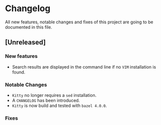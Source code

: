 # Changelog
All new features, notable changes and fixes of this project are going to be documented in this file.

## [Unreleased]

### New features

* Search results are displayed in the command line if no `VIM` installation is found.

### Notable Changes

* `Kitty` no longer requires a `sed` installation.
* A `CHANGELOG` has been introduced.
* `Kitty` is now build and tested with `bazel 4.0.0`.

### Fixes
